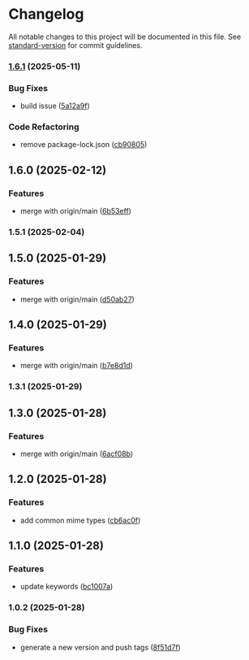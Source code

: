# Changelog

All notable changes to this project will be documented in this file. See [standard-version](https://github.com/conventional-changelog/standard-version) for commit guidelines.

### [1.6.1](https://github.com/montasim/mime-types-lite/compare/v1.6.0...v1.6.1) (2025-05-11)


### Bug Fixes

* build issue ([5a12a9f](https://github.com/montasim/mime-types-lite/commit/5a12a9f9258ea461f3cce18b25cd4abe8686030d))


### Code Refactoring

* remove package-lock.json ([cb90805](https://github.com/montasim/mime-types-lite/commit/cb9080533e622ae47eaee178a59e4d6fcacdf333))

## 1.6.0 (2025-02-12)


### Features

* merge with origin/main ([6b53eff](https://github.com/montasim/mime-types-lite/commit/6b53efff3ba89b35acb37a6313c5d816133da00a))

### 1.5.1 (2025-02-04)

## 1.5.0 (2025-01-29)


### Features

* merge with origin/main ([d50ab27](https://github.com/montasim/mime-types-lite/commit/d50ab276d71f3bc30cd087c24fe79fb78f2d19fa))

## 1.4.0 (2025-01-29)


### Features

* merge with origin/main ([b7e8d1d](https://github.com/montasim/mime-types-lite/commit/b7e8d1d592a30e833c0469b1aefe541c8be1c16c))

### 1.3.1 (2025-01-29)

## 1.3.0 (2025-01-28)


### Features

* merge with origin/main ([6acf08b](https://github.com/montasim/mime-types-lite/commit/6acf08bfe6a93b72a88d069c0d9a1dd10d659fd3))

## 1.2.0 (2025-01-28)


### Features

* add common mime types ([cb6ac0f](https://github.com/montasim/mime-types-lite/commit/cb6ac0feeb439a373ded2f079bd7453345c57340))

## 1.1.0 (2025-01-28)


### Features

* update keywords ([bc1007a](https://github.com/montasim/mime-types-lite/commit/bc1007ad1f588b4a7744d3b3fa0f531a06450f9f))

### 1.0.2 (2025-01-28)


### Bug Fixes

* generate a new version and push tags ([8f51d7f](https://github.com/montasim/mime-types-lite/commit/8f51d7f154576f37f0b5382958769901dadd1be5))
